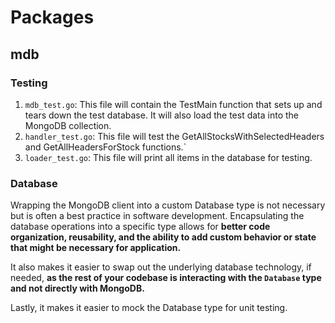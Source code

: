 
# Packages

## mdb

### Testing

1. `mdb_test.go`: This file will contain the TestMain function that sets up and tears down the test database. It will also load the test data into the MongoDB collection.
2. `handler_test.go`: This file will test the GetAllStocksWithSelectedHeaders and GetAllHeadersForStock functions.`
3. `loader_test.go`: This file will print all items in the database for testing.


### Database

Wrapping the MongoDB client into a custom Database type is not necessary but is often a best practice in software development. Encapsulating the database operations into a specific type allows for **better code organization, reusability, and the ability to add custom behavior or state that might be necessary for application.** 

It also makes it easier to swap out the underlying database technology, if needed, **as the rest of your codebase is interacting with the `Database` type and not directly with MongoDB.** 

Lastly, it makes it easier to mock the Database type for unit testing.

